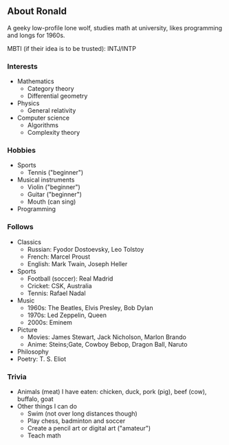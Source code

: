 ## About Ronald

A geeky low-profile lone wolf, studies math at university, likes programming and longs for 1960s.

MBTI (if their idea is to be trusted): INTJ/INTP

### Interests

- Mathematics
  - Category theory
  - Differential geometry
- Physics
  - General relativity
- Computer science
  - Algorithms
  - Complexity theory

### Hobbies

- Sports
  - Tennis ("beginner")
- Musical instruments
  - Violin ("beginner")
  - Guitar ("beginner")
  - Mouth (can sing)
- Programming

### Follows

- Classics
  - Russian: Fyodor Dostoevsky, Leo Tolstoy
  - French: Marcel Proust
  - English: Mark Twain, Joseph Heller
- Sports
  - Football (soccer): Real Madrid
  - Cricket: CSK, Australia
  - Tennis: Rafael Nadal
- Music
  - 1960s: The Beatles, Elvis Presley, Bob Dylan
  - 1970s: Led Zeppelin, Queen
  - 2000s: Eminem
- Picture
  - Movies: James Stewart, Jack Nicholson, Marlon Brando
  - Anime: Steins;Gate, Cowboy Bebop, Dragon Ball, Naruto
- Philosophy
- Poetry: T. S. Eliot


### Trivia

- Animals (meat) I have eaten: chicken, duck, pork (pig), beef (cow), buffalo, goat
- Other things I can do
  - Swim (not over long distances though)
  - Play chess, badminton and soccer
  - Create a pencil art or digital art ("amateur")
  - Teach math


